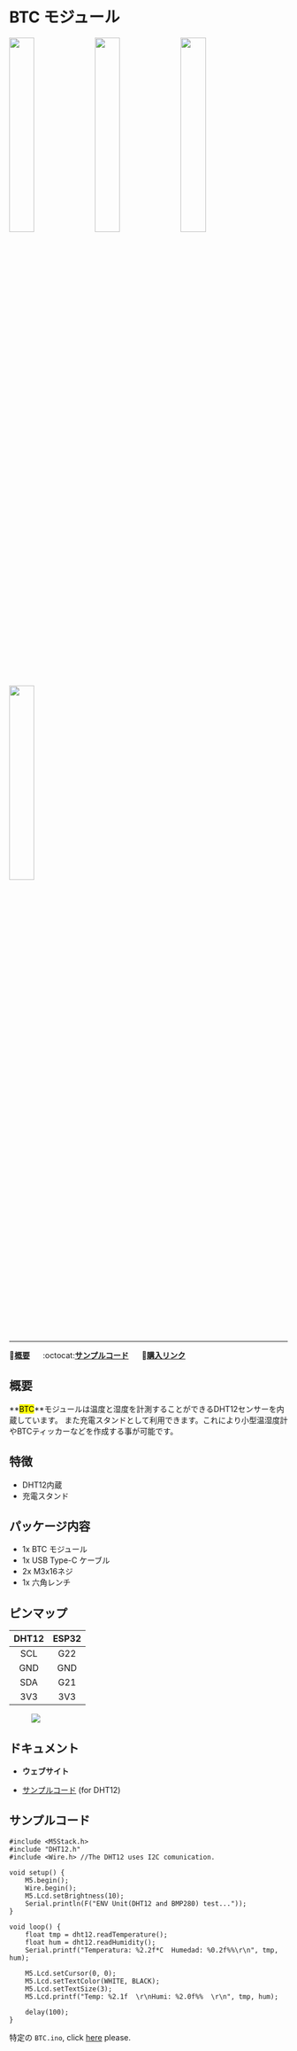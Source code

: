 # BTC モジュール

<img src="assets/img/product_pics/module/module_btc_01.png" width="30%" height="30%"> <img src="assets/img/product_pics/module/module_btc_02.png" width="30%" height="30%"> <img src="assets/img/product_pics/module/module_btc_03.png" width="30%" height="30%"> <img src="assets/img/product_pics/module/module_btc_04.png" width="30%" height="30%">

<!-- <img src="assets/img/product_pics/module/module_btc_04.png" width="30%" height="30%"> -->

***

:memo:**[概要](#概要)**&nbsp;&nbsp;&nbsp;&nbsp;&nbsp;&nbsp;:octocat:**[サンプルコード](#サンプルコード)**&nbsp;&nbsp;&nbsp;&nbsp;&nbsp;&nbsp;🛒**[購入リンク](https://www.aliexpress.com/store/product/M5Stack-Official-Stock-Offer-GPS-Module-with-Internal-External-Antenna-MCX-Interface-IoT-Development-Board-for/3226069_32840757048.html?spm=2114.12010615.8148356.2.7c6c2743BZthY3)**

<!-- :memo:**[概要](#概要)**&nbsp;&nbsp;&nbsp;&nbsp;&nbsp;&nbsp;:octocat:**[サンプルコード](#サンプルコード)**&nbsp;&nbsp;&nbsp;&nbsp;&nbsp;&nbsp;:electric_plug:**[回路図](#回路図)**&nbsp;&nbsp;&nbsp;&nbsp;&nbsp;&nbsp;🛒**[購入リンク](https://www.aliexpress.com/store/product/M5Stack-Official-Stock-Offer-GPS-Module-with-Internal-External-Antenna-MCX-Interface-IoT-Development-Board-for/3226069_32840757048.html?spm=2114.12010615.8148356.2.7c6c2743BZthY3)** -->


## 概要

**<mark>BTC</mark>**モジュールは温度と湿度を計測することができるDHT12センサーを内蔵しています。
また充電スタンドとして利用できます。これにより小型温湿度計やBTCティッカーなどを作成する事が可能です。

## 特徴

- DHT12内蔵
- 充電スタンド

## パッケージ内容

- 1x BTC モジュール
- 1x USB Type-C ケーブル
- 2x M3x16ネジ
- 1x 六角レンチ

## ピンマップ

| DHT12        | ESP32      |
| :----------:  |:------------:|
| SCL          | G22 |
| GND          | GND |
| SDA          | G21 |
| 3V3          | 3V3 |

<figure>
    <img src="assets/img/product_pics/module/module_btc_dht12_pinmap.png">
</figure>

## ドキュメント

- **ウェブサイト**

- [サンプルコード](https://github.com/m5stack/M5Stack/tree/master/examples/Modules/DHT12) (for DHT12)

## サンプルコード

```arduino
#include <M5Stack.h>
#include "DHT12.h"
#include <Wire.h> //The DHT12 uses I2C comunication.

void setup() {
    M5.begin();
    Wire.begin();
    M5.Lcd.setBrightness(10);
    Serial.println(F("ENV Unit(DHT12 and BMP280) test..."));
}

void loop() {
    float tmp = dht12.readTemperature();
    float hum = dht12.readHumidity();
    Serial.printf("Temperatura: %2.2f*C  Humedad: %0.2f%%\r\n", tmp, hum);

    M5.Lcd.setCursor(0, 0);
    M5.Lcd.setTextColor(WHITE, BLACK);
    M5.Lcd.setTextSize(3);
    M5.Lcd.printf("Temp: %2.1f  \r\nHumi: %2.0f%%  \r\n", tmp, hum);

    delay(100);
}
```

特定の `BTC.ino`, click [here](https://github.com/m5stack/M5-ProductExampleCodes/tree/master/Base/BTC/Arduino) please.